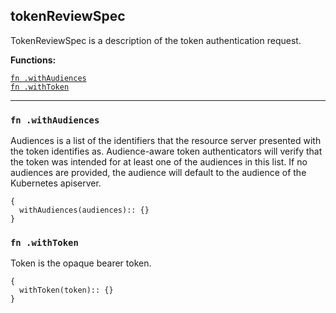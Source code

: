 
## tokenReviewSpec
TokenReviewSpec is a description of the token authentication request.

**Functions:**

[`fn .withAudiences`](#fn-withaudiences)  
[`fn .withToken`](#fn-withtoken)  

---


### `fn .withAudiences`
Audiences is a list of the identifiers that the resource server presented with the token identifies as. Audience-aware token authenticators will verify that the token was intended for at least one of the audiences in this list. If no audiences are provided, the audience will default to the audience of the Kubernetes apiserver.
```jsonnet
{
  withAudiences(audiences):: {}
}
```

### `fn .withToken`
Token is the opaque bearer token.
```jsonnet
{
  withToken(token):: {}
}
```

